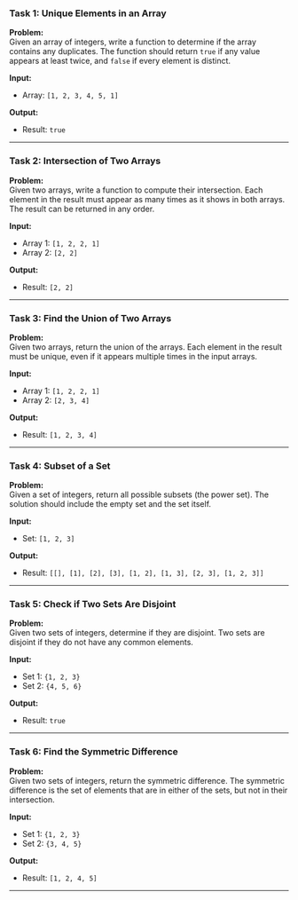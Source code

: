 ### Task 1: Unique Elements in an Array
**Problem:**  
Given an array of integers, write a function to determine if the array contains any duplicates. The function should return `true` if any value appears at least twice, and `false` if every element is distinct.

**Input:**
- Array: `[1, 2, 3, 4, 5, 1]`

**Output:**
- Result: `true`

---

### Task 2: Intersection of Two Arrays
**Problem:**  
Given two arrays, write a function to compute their intersection. Each element in the result must appear as many times as it shows in both arrays. The result can be returned in any order.

**Input:**
- Array 1: `[1, 2, 2, 1]`
- Array 2: `[2, 2]`

**Output:**
- Result: `[2, 2]`

---

### Task 3: Find the Union of Two Arrays
**Problem:**  
Given two arrays, return the union of the arrays. Each element in the result must be unique, even if it appears multiple times in the input arrays.

**Input:**
- Array 1: `[1, 2, 2, 1]`
- Array 2: `[2, 3, 4]`

**Output:**
- Result: `[1, 2, 3, 4]`

---

### Task 4: Subset of a Set
**Problem:**  
Given a set of integers, return all possible subsets (the power set). The solution should include the empty set and the set itself.

**Input:**
- Set: `[1, 2, 3]`

**Output:**
- Result: `[[], [1], [2], [3], [1, 2], [1, 3], [2, 3], [1, 2, 3]]`

---

### Task 5: Check if Two Sets Are Disjoint
**Problem:**  
Given two sets of integers, determine if they are disjoint. Two sets are disjoint if they do not have any common elements.

**Input:**
- Set 1: `{1, 2, 3}`
- Set 2: `{4, 5, 6}`

**Output:**
- Result: `true`

---

### Task 6: Find the Symmetric Difference
**Problem:**  
Given two sets of integers, return the symmetric difference. The symmetric difference is the set of elements that are in either of the sets, but not in their intersection.

**Input:**
- Set 1: `{1, 2, 3}`
- Set 2: `{3, 4, 5}`

**Output:**
- Result: `[1, 2, 4, 5]`

---
